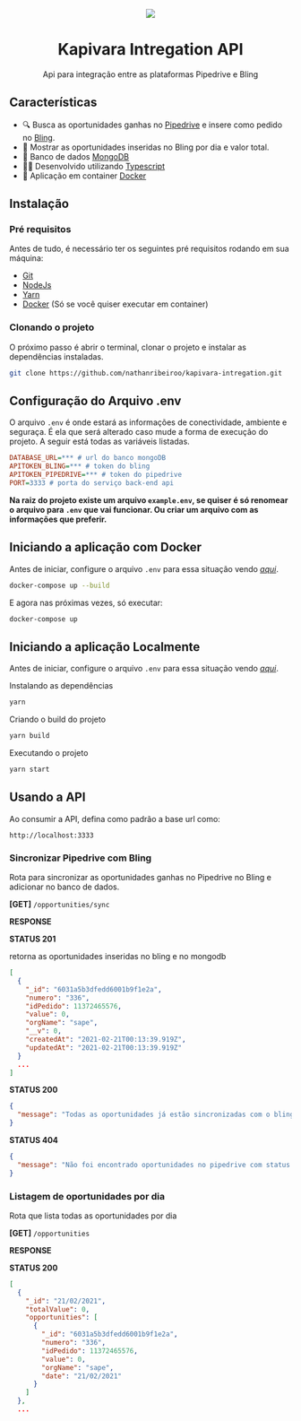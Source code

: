 <p align="center">
  <img src="https://i.ibb.co/wzjWgnK/capybara.png">
</p>

<h1 align="center">Kapivara Intregation API</h1>

<p align="center">
  Api para integração entre as plataformas Pipedrive e Bling
</p>

## Características

* 🔍 Busca as oportunidades ganhas no
[Pipedrive](https://www.pipedrive.com/pt) e insere como pedido no [Bling](https://www.bling.com.br/home).
* 📝 Mostrar as oportunidades inseridas no Bling por dia e valor total.
* 🍃 Banco de dados [MongoDB](https://www.mongodb.com/)
* ✍🏼 Desenvolvido utilizando [Typescript](https://www.typescriptlang.org/)
* 🐳 Aplicação em container [Docker](https://www.docker.com/)

## Instalação

### Pré requisitos

Antes de tudo, é necessário ter os seguintes pré requisitos rodando em sua máquina:

* [Git](https://git-scm.com/)
* [NodeJs](https://nodejs.org)
* [Yarn](https://yarnpkg.com/)
* [Docker](https://www.docker.com/) (Só se você quiser executar em container)

### Clonando o projeto

O próximo passo é abrir o terminal, clonar o projeto e instalar as dependências instaladas.

```sh
git clone https://github.com/nathanribeiroo/kapivara-intregation.git
```

## Configuração do Arquivo .env

O arquivo `.env` é onde estará as informações de conectividade, ambiente e seguraça. É ela que será alterado caso mude a forma de execução do projeto. A seguir está todas as variáveis listadas.
```ini
DATABASE_URL=*** # url do banco mongoDB
APITOKEN_BLING=*** # token do bling
APITOKEN_PIPEDRIVE=*** # token do pipedrive
PORT=3333 # porta do serviço back-end api
```
**Na raiz do projeto existe um arquivo `example.env`, se quiser é só renomear o arquivo para `.env` que vai funcionar. Ou criar um arquivo com as informações que preferir.**

## Iniciando a aplicação com Docker

Antes de iniciar, configure o arquivo `.env` para essa situação vendo [*aqui*](##-Configuração-do-Arquivo-.env).

```sh
docker-compose up --build
```
E agora nas próximas vezes, só executar:
```sh
docker-compose up
```

## Iniciando a aplicação Localmente

Antes de iniciar, configure o arquivo `.env` para essa situação vendo [*aqui*](##-Configuração-do-Arquivo-.env).


Instalando as dependências
```sh
yarn
```

Criando o build do projeto
```sh
yarn build
```

Executando o projeto
```sh
yarn start
```

## Usando a API

Ao consumir a API, defina como padrão a base url como:

`http://localhost:3333`

### Sincronizar Pipedrive com Bling

Rota para sincronizar as oportunidades ganhas no Pipedrive no Bling e adicionar no banco de dados.

**[GET]** `/opportunities/sync`

**RESPONSE**

**STATUS 201**

retorna as oportunidades inseridas no bling e no mongodb
```json
[
  {
    "_id": "6031a5b3dfedd6001b9f1e2a",
    "numero": "336",
    "idPedido": 11372465576,
    "value": 0,
    "orgName": "sape",
    "__v": 0,
    "createdAt": "2021-02-21T00:13:39.919Z",
    "updatedAt": "2021-02-21T00:13:39.919Z"
  }
  ...
]
```

**STATUS 200**

```json
{
  "message": "Todas as oportunidades já estão sincronizadas com o bling e o banco mongodb."
}
```

**STATUS 404**

```json
{
  "message": "Não foi encontrado oportunidades no pipedrive com status igual a ganho."
}
```

### Listagem de oportunidades por dia

Rota que lista todas as oportunidades por dia

**[GET]** `/opportunities`

**RESPONSE**

**STATUS 200**

```json
[
  {
    "_id": "21/02/2021",
    "totalValue": 0,
    "opportunities": [
      {
        "_id": "6031a5b3dfedd6001b9f1e2a",
        "numero": "336",
        "idPedido": 11372465576,
        "value": 0,
        "orgName": "sape",
        "date": "21/02/2021"
      }
    ]
  },
  ...
```
